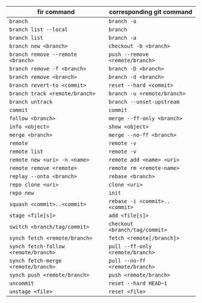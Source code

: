 |fir command                             |corresponding git command                           |
|----------------------------------------|--------------------------------------|
| `branch`                               | `branch -a`                          |
| `branch list --local`                  | `branch`                             |
| `branch list`                          | `branch -a`                          |
| `branch new <branch>`                  | `checkout -b <branch>`               |
| `branch remove --remote <branch>`      | `push --remove <remote/branch>`      |
| `branch remove -f <branch>`            | `branch -D <branch>`                 |
| `branch remove <branch>`               | `branch -d <branch>`                 |
| `branch revert-to <commit>`            | `reset --hard <commit>`              |
| `branch track <remote/branch>`         | `branch -u <remote/branch>`          |
| `branch untrack`                       | `branch --unset-upstream`            |
| `commit`                               | `commit`                             |
| `follow <branch>`                      | `merge --ff-only <branch>`           |
| `info <object>`                        | `show <object>`                      |
| `merge <branch>`                       | `merge --no-ff <branch>`             |
| `remote`                               | `remote -v`                          |
| `remote list`                          | `remote -v`                          |
| `remote new <uri> -n <name>`           | `remote add <name> <uri>`            |
| `remote remove <remote>`               | `remote rm <remote-name>`            |
| `replay --onto <branch>`               | `rebase <branch>`                    |
| `repo clone <uri>`                     | `clone <uri>`                        |
| `repo new`                             | `init`                               |
| `squash <commit>..<commit>`            | `rebase -i <commit>..<commit>`       |
| `stage <file[s]>`                      | `add <file[s]>`                      |
| `switch <branch/tag/commit>`           | `checkout <branch/tag/commit>`       |
| `synch fetch <remote/branch>`          | `fetch <remote[/branch]>`            |
| `synch fetch-follow <remote/branch>`   | `pull --ff-only <remote/branch>`     |
| `synch fetch-merge <remote/branch>`    | `pull --no-ff <remote/branch>`       |
| `synch push <remote/branch>`           | `push <remote/branch>`               |
| `uncommit`                             | `reset --hard HEAD~1`                |
| `unstage <file>`                       | `reset <file>`                       |
